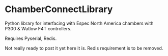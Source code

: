# ChamberConnectLibrary
Python library for interfacing with Espec North America chambers with P300 &amp; Watlow F4T controllers.

Requires Pyserial, Redis.

Not really ready to post it yet here it is. Redis requirement is to be removed.
